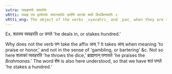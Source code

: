 ```yaml
---
sutra: व्यवहृपणोः समर्थयोः
vRtti: व्यवहृ पण इत्येतयोः समानार्थयोः कर्मणि कारके षष्ठी विभक्तिर्भवति ॥
vRtti_eng: The object of the verbs _vyavahri_ and _pan_ when they are synonymous, that is when they mean \"dealing in sale and purchase transactions\" or \"staking in gambling,\" takes the sixth case-affix.
---
```

Ex. शतस्य व्यवहरति or पणते 'he deals in, or stakes hundred.'

Why does not the verb पण take the affix आय् ? It takes आय् when meaning 'to praise or honor,' and not in the sense of 'gambling, or bartering' &c. Not so here शलाकां व्यवहरति 'he throws the dice,' ब्राह्मणान् पणायते 'he praises the _Brahmanas_.' The word शेष is also here understood, so that we have शतं पणते 'he stakes a hundred.'
